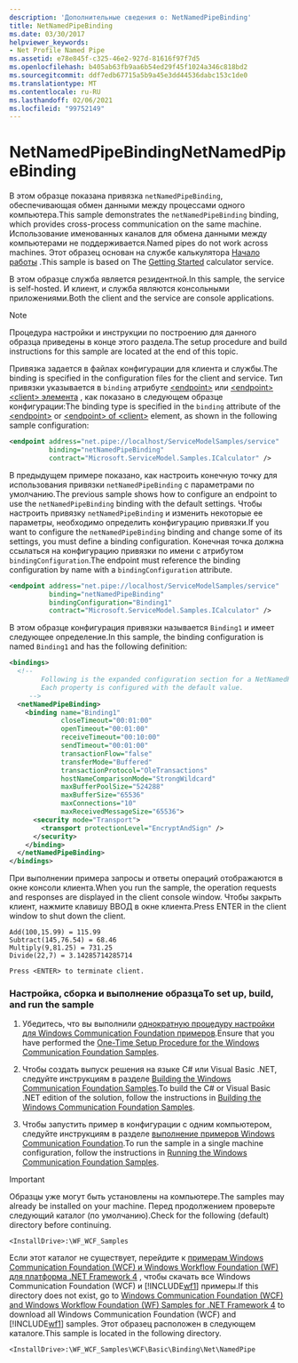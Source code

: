 ```yaml
---
description: 'Дополнительные сведения о: NetNamedPipeBinding'
title: NetNamedPipeBinding
ms.date: 03/30/2017
helpviewer_keywords:
- Net Profile Named Pipe
ms.assetid: e78e845f-c325-46e2-927d-81616f97f7d5
ms.openlocfilehash: b405ab63fb9aa6b54ed29f45f1024a346c818bd2
ms.sourcegitcommit: ddf7edb67715a5b9a45e3dd44536dabc153c1de0
ms.translationtype: MT
ms.contentlocale: ru-RU
ms.lasthandoff: 02/06/2021
ms.locfileid: "99752149"
---
```

# <a name="netnamedpipebinding"></a><span data-ttu-id="3199f-103">NetNamedPipeBinding</span><span class="sxs-lookup"><span data-stu-id="3199f-103">NetNamedPipeBinding</span></span>

<span data-ttu-id="3199f-104">В этом образце показана привязка `netNamedPipeBinding`, обеспечивающая обмен данными между процессами одного компьютера.</span><span class="sxs-lookup"><span data-stu-id="3199f-104">This sample demonstrates the `netNamedPipeBinding` binding, which provides cross-process communication on the same machine.</span></span> <span data-ttu-id="3199f-105">Использование именованных каналов для обмена данными между компьютерами не поддерживается.</span><span class="sxs-lookup"><span data-stu-id="3199f-105">Named pipes do not work across machines.</span></span> <span data-ttu-id="3199f-106">Этот образец основан на службе калькулятора [Начало работы](getting-started-sample.md) .</span><span class="sxs-lookup"><span data-stu-id="3199f-106">This sample is based on The [Getting Started](getting-started-sample.md) calculator service.</span></span>  
  
 <span data-ttu-id="3199f-107">В этом образце служба является резидентной.</span><span class="sxs-lookup"><span data-stu-id="3199f-107">In this sample, the service is self-hosted.</span></span> <span data-ttu-id="3199f-108">И клиент, и служба являются консольными приложениями.</span><span class="sxs-lookup"><span data-stu-id="3199f-108">Both the client and the service are console applications.</span></span>  
  
> [!NOTE]
> <span data-ttu-id="3199f-109">Процедура настройки и инструкции по построению для данного образца приведены в конце этого раздела.</span><span class="sxs-lookup"><span data-stu-id="3199f-109">The setup procedure and build instructions for this sample are located at the end of this topic.</span></span>  
  
 <span data-ttu-id="3199f-110">Привязка задается в файлах конфигурации для клиента и службы.</span><span class="sxs-lookup"><span data-stu-id="3199f-110">The binding is specified in the configuration files for the client and service.</span></span> <span data-ttu-id="3199f-111">Тип привязки указывается в `binding` атрибуте [\<endpoint>](../../configure-apps/file-schema/wcf/endpoint-element.md) или [ \<endpoint> \<client> элемента](../../configure-apps/file-schema/wcf/endpoint-of-client.md) , как показано в следующем образце конфигурации:</span><span class="sxs-lookup"><span data-stu-id="3199f-111">The binding type is specified in the `binding` attribute of the [\<endpoint>](../../configure-apps/file-schema/wcf/endpoint-element.md) or [\<endpoint> of \<client>](../../configure-apps/file-schema/wcf/endpoint-of-client.md) element, as shown in the following sample configuration:</span></span>  
  
```xml  
<endpoint address="net.pipe://localhost/ServiceModelSamples/service"  
          binding="netNamedPipeBinding"  
          contract="Microsoft.ServiceModel.Samples.ICalculator" />  
```  
  
 <span data-ttu-id="3199f-112">В предыдущем примере показано, как настроить конечную точку для использования привязки `netNamedPipeBinding` с параметрами по умолчанию.</span><span class="sxs-lookup"><span data-stu-id="3199f-112">The previous sample shows how to configure an endpoint to use the `netNamedPipeBinding` binding with the default settings.</span></span> <span data-ttu-id="3199f-113">Чтобы настроить привязку `netNamedPipeBinding` и изменить некоторые ее параметры, необходимо определить конфигурацию привязки.</span><span class="sxs-lookup"><span data-stu-id="3199f-113">If you want to configure the `netNamedPipeBinding` binding and change some of its settings, you must define a binding configuration.</span></span> <span data-ttu-id="3199f-114">Конечная точка должна ссылаться на конфигурацию привязки по имени с атрибутом `bindingConfiguration`.</span><span class="sxs-lookup"><span data-stu-id="3199f-114">The endpoint must reference the binding configuration by name with a `bindingConfiguration` attribute.</span></span>  
  
```xml  
<endpoint address="net.pipe://localhost/ServiceModelSamples/service"  
          binding="netNamedPipeBinding"  
          bindingConfiguration="Binding1"
          contract="Microsoft.ServiceModel.Samples.ICalculator" />  
```  
  
 <span data-ttu-id="3199f-115">В этом образце конфигурация привязки называется `Binding1` и имеет следующее определение.</span><span class="sxs-lookup"><span data-stu-id="3199f-115">In this sample, the binding configuration is named `Binding1` and has the following definition:</span></span>  
  
```xml  
<bindings>  
  <!--   
        Following is the expanded configuration section for a NetNamedPipeBinding.  
        Each property is configured with the default value.  
     -->  
  <netNamedPipeBinding>  
    <binding name="Binding1"
             closeTimeout="00:01:00"  
             openTimeout="00:01:00"
             receiveTimeout="00:10:00"
             sendTimeout="00:01:00"  
             transactionFlow="false"
             transferMode="Buffered"
             transactionProtocol="OleTransactions"  
             hostNameComparisonMode="StrongWildcard"
             maxBufferPoolSize="524288"  
             maxBufferSize="65536"
             maxConnections="10"
             maxReceivedMessageSize="65536">  
      <security mode="Transport">  
        <transport protectionLevel="EncryptAndSign" />  
      </security>  
    </binding>  
  </netNamedPipeBinding>  
</bindings>  
```  
  
 <span data-ttu-id="3199f-116">При выполнении примера запросы и ответы операций отображаются в окне консоли клиента.</span><span class="sxs-lookup"><span data-stu-id="3199f-116">When you run the sample, the operation requests and responses are displayed in the client console window.</span></span> <span data-ttu-id="3199f-117">Чтобы закрыть клиент, нажмите клавишу ВВОД в окне клиента.</span><span class="sxs-lookup"><span data-stu-id="3199f-117">Press ENTER in the client window to shut down the client.</span></span>  
  
```console  
Add(100,15.99) = 115.99  
Subtract(145,76.54) = 68.46  
Multiply(9,81.25) = 731.25  
Divide(22,7) = 3.14285714285714  
  
Press <ENTER> to terminate client.  
```  
  
### <a name="to-set-up-build-and-run-the-sample"></a><span data-ttu-id="3199f-118">Настройка, сборка и выполнение образца</span><span class="sxs-lookup"><span data-stu-id="3199f-118">To set up, build, and run the sample</span></span>  
  
1. <span data-ttu-id="3199f-119">Убедитесь, что вы выполнили [однократную процедуру настройки для Windows Communication Foundation примеров](one-time-setup-procedure-for-the-wcf-samples.md).</span><span class="sxs-lookup"><span data-stu-id="3199f-119">Ensure that you have performed the [One-Time Setup Procedure for the Windows Communication Foundation Samples](one-time-setup-procedure-for-the-wcf-samples.md).</span></span>  
  
2. <span data-ttu-id="3199f-120">Чтобы создать выпуск решения на языке C# или Visual Basic .NET, следуйте инструкциям в разделе [Building the Windows Communication Foundation Samples](building-the-samples.md).</span><span class="sxs-lookup"><span data-stu-id="3199f-120">To build the C# or Visual Basic .NET edition of the solution, follow the instructions in [Building the Windows Communication Foundation Samples](building-the-samples.md).</span></span>  
  
3. <span data-ttu-id="3199f-121">Чтобы запустить пример в конфигурации с одним компьютером, следуйте инструкциям в разделе [выполнение примеров Windows Communication Foundation](running-the-samples.md).</span><span class="sxs-lookup"><span data-stu-id="3199f-121">To run the sample in a single machine configuration, follow the instructions in [Running the Windows Communication Foundation Samples](running-the-samples.md).</span></span>  
  
> [!IMPORTANT]
> <span data-ttu-id="3199f-122">Образцы уже могут быть установлены на компьютере.</span><span class="sxs-lookup"><span data-stu-id="3199f-122">The samples may already be installed on your machine.</span></span> <span data-ttu-id="3199f-123">Перед продолжением проверьте следующий каталог (по умолчанию).</span><span class="sxs-lookup"><span data-stu-id="3199f-123">Check for the following (default) directory before continuing.</span></span>  
>
> `<InstallDrive>:\WF_WCF_Samples`  
>
> <span data-ttu-id="3199f-124">Если этот каталог не существует, перейдите к [примерам Windows Communication Foundation (WCF) и Windows Workflow Foundation (WF) для платформа .NET Framework 4](https://www.microsoft.com/download/details.aspx?id=21459) , чтобы скачать все Windows Communication Foundation (WCF) и [!INCLUDE[wf1](../../../../includes/wf1-md.md)] примеры.</span><span class="sxs-lookup"><span data-stu-id="3199f-124">If this directory does not exist, go to [Windows Communication Foundation (WCF) and Windows Workflow Foundation (WF) Samples for .NET Framework 4](https://www.microsoft.com/download/details.aspx?id=21459) to download all Windows Communication Foundation (WCF) and [!INCLUDE[wf1](../../../../includes/wf1-md.md)] samples.</span></span> <span data-ttu-id="3199f-125">Этот образец расположен в следующем каталоге.</span><span class="sxs-lookup"><span data-stu-id="3199f-125">This sample is located in the following directory.</span></span>  
>
> `<InstallDrive>:\WF_WCF_Samples\WCF\Basic\Binding\Net\NamedPipe`  
